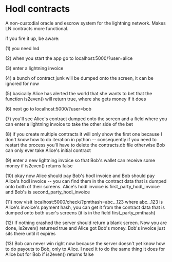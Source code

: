 # Hodl contracts
A non-custodial oracle and escrow system for the lightning network. Makes LN contracts more functional.

if you fire it up, be aware:

(1) you need lnd

(2) when you start the app go to localhost:5000/?user=alice

(3) enter a lightning invoice

(4) a bunch of contract junk will be dumped onto the screen, it can be ignored for now

(5) basically Alice has alerted the world that she wants to bet that the function is2even() will return true, where she gets money if it does

(6) next go to localhost:5000/?user=bob

(7) you'll see Alice's contract dumped onto the screen and a field where you can enter a lightning invoice to take the other side of the bet

(8) if you create multiple contracts it will only show the first one because I don't know how to do iteration in python -- consequently if you need to restart the process you'll have to delete the contracts.db file otherwise Bob can only ever take Alice's initial contract

(9) enter a new lightning invoice so that Bob's wallet can receive some money if is2even() returns false

(10) okay now Alice should pay Bob's hodl invoice and Bob should pay Alice's hodl invoice -- you can find them in the contract data that is dumped onto both of their screens. Alice's hodl invoice is first_party_hodl_invoice and Bob's is second_party_hodl_invoice

(11) now visit localhost:5000/check/?pmthash=abc...123 where abc...123 is Alice's invoice's payment hash, you can get it from the contract data that is dumped onto both user's screens (it is in the field first_party_pmthash)

(12) If nothing crashed the server should return a blank screen. Now you are done, is2even() returned true and Alice got Bob's money. Bob's invoice just sits there until it expires

(13) Bob can never win right now because the server doesn't yet know how to do payouts to Bob, only to Alice. I need it to do the same thing it does for Alice but for Bob if is2even() returns false
